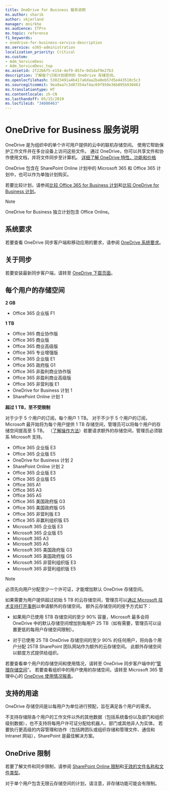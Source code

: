 ```yaml
---
title: OneDrive for Business 服务说明
ms.author: sharik
author: skjerland
manager: mnirkhe
ms.audience: ITPro
ms.topic: reference
f1_keywords:
- onedrive-for-business-service-description
ms.service: o365-administration
localization_priority: Critical
ms.custom:
- Adm_ServiceDesc
- Adm_ServiceDesc_top
ms.assetid: 2f22b6f5-e154-4ef9-85fe-0d1daf9e27b3
description: 了解每个订阅计划提供的 OneDrive 存储空间。
ms.openlocfilehash: 53023491a4b417a6daa2ba0eb57d5e443510c5c3
ms.sourcegitcommit: 9ea9aa7c3d87354af4ac69f950e36b895b930463
ms.translationtype: HT
ms.contentlocale: zh-CN
ms.lasthandoff: 05/15/2019
ms.locfileid: "34080463"
---
```

# <a name="onedrive-for-business-service-description"></a>OneDrive for Business 服务说明

OneDrive 是为组织中的单个许可用户提供的云中的联机存储空间。 使用它帮助保护工作文件并在多台设备上访问这些文件。 通过 OneDrive，你可以共享文件和协作使用文档，并将文件同步至计算机。 [详细了解 OneDrive 特性、功能和价格](https://go.microsoft.com/fwlink/?linkid=850345) 
  
OneDrive 包含在 SharePoint Online 计划中的 Microsoft 365 和 Office 365 计划中，也可以作为单独计划购买。 
    
若要比较计划，请参阅[比较 Office 365 for Business 计划](https://go.microsoft.com/fwlink/?linkid=799177)和[比较 OneDrive for Business 计划](https://products.office.com/zh-CN/onedrive-for-business/compare-onedrive-for-business-plans)。 
  
> [!NOTE]
> OneDrive for Business 独立计划包含 Office Online。 
  
## <a name="system-requirements"></a>系统要求

若要查看 OneDrive 同步客户端和移动应用的要求，请参阅 [OneDrive 系统要求](https://go.microsoft.com/fwlink/?linkid=837584)。
  
## <a name="about-sync"></a>关于同步

若要安装最新同步客户端，请转至 [OneDrive 下载页面](https://onedrive.live.com/about/download/)。 
  
## <a name="storage-space-per-user"></a>每个用户的存储空间

**2 GB**

- Office 365 企业版 F1

**1 TB**

- Office 365 商业协作版
- Office 365 商业版
- Office 365 商业高级版
- Office 365 专业增强版
- Office 365 企业版 E1
- Office 365 政府版 G1
- Office 365 非盈利商业协作版
- Office 365 非盈利商业高级版
- Office 365 非营利版 E1
- OneDrive for Business 计划 1
- SharePoint Online 计划 1

**超过 1 TB，至不受限制**
 
对于少于 5 个用户的订阅，每个用户 1 TB。 对于不少于 5 个用户的订阅，Microsoft 最开始将为每个用户提供 1 TB 存储空间，管理员可以将每个用户的存储空间提高至 5 TB。 （[了解操作方法](/onedrive/set-default-storage-space)）若要请求额外的存储空间，管理员必须联系 Microsoft 支持。 

- Office 365 企业版 E3
- Office 365 企业版 E5
- OneDrive for Business 计划 2
- SharePoint Online 计划 2
- Office 365 企业版 E3
- Office 365 企业版 E5
- Office 365 A1
- Office 365 A3
- Office 365 A5
- Office 365 美国政府版 G3
- Office 365 美国政府版 G5
- Office 365 非营利版 E3 
- Office 365 非赢利组织版 E5 
- Microsoft 365 企业版 E3
- Microsoft 365 企业版 E5
- Microsoft 365 A3
- Microsoft 365 A5
- Microsoft 365 美国政府版 G3
- Microsoft 365 美国政府版 G5
- Microsoft 365 非营利组织版 E3
- Microsoft 365 非营利组织版 E5

  
> [!NOTE]
> 必须先向用户分配至少一个许可证，才能增加默认 OneDrive 存储空间。 
  
如果需要为用户提供超过初始 5 TB 的云存储空间，管理员可以[通过 Microsoft 技术支持打开事例](https://go.microsoft.com/fwlink/?linkid=869559)以申请额外的存储空间。 额外云存储空间的授予方式如下： 
  
- 如果用户已使用 5TB 存储空间的至少 90% 容量，Microsoft 最多会将 OneDrive 中的默认存储空间增加到每用户 25 TB（如有需要，管理员可以设置更低的每用户存储空间限制）。 
    
- 对于已使用 25 TB OneDrive 存储空间的至少 90% 的任何用户，将向各个用户分配 25TB SharePoint 团队网站作为额外的云存储空间。 此额外存储空间以额度方式提供给组织。
    
若要查看单个用户的存储空间和使用情况，请转至 OneDrive 同步客户端中的“[管理存储空间](https://support.office.com/article/31519161-059C-4764-B6F8-F5CD29F7FE68)”。 若要查看组织中的用户使用的存储空间，请转至 Microsoft 365 管理中心的 [OneDrive 使用情况报表](/office365/admin/activity-reports/onedrive-for-business-usage)。 
   
## <a name="supported-uses"></a>支持的用途

OneDrive 存储空间是以每用户为单位进行预配，旨在满足各个用户的需求。
  
不支持存储除各个用户的工作文件以外的其他数据（包括系统备份以及部门和组织级别数据），也不支持将每用户许可证分配给机器人、部门或其他非人为实体。 若要执行更高级的内容管理和协作（包括跨团队或组织存储和管理文件、通信和 Intranet 网站），SharePoint 是最佳解决方案。
  
## <a name="onedrive-limits"></a>OneDrive 限制

若要了解文件和同步限制，请参阅 [SharePoint Online 限制](/office365/servicedescriptions/sharepoint-online-service-description/sharepoint-online-limits)和[无效的文件名称和文件类型](https://support.office.com/article/64883a5d-228e-48f5-b3d2-eb39e07630fa)。
  
对于单个用户包含无限云存储空间的计划，请注意，非存储功能可能会有限制。 
  

